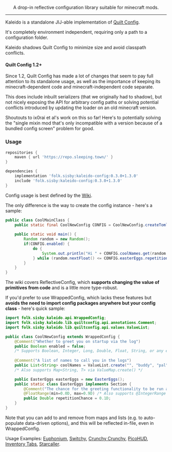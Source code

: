 <!--suppress HtmlDeprecatedTag, XmlDeprecatedElement, HtmlDeprecatedAttribute -->
<center><p align="center">A drop-in reflective configuration library suitable for minecraft mods. </p></center> 

---

Kaleido is a standalone JIJ-able implementation of [Quilt Config](https://github.com/QuiltMC/quilt-config).

It's completely environment independent, requiring only a path to a configuration folder.

Kaleido shadows Quilt Config to minimize size and avoid classpath conflicts.

#### Quilt Config 1.2+

Since 1.2, Quilt Config has made a lot of changes that seem to pay full attention to its standalone usage, as well as the importance of keeping its minecraft-dependent code and minecraft-independent code separate.

This does include inbuilt serializers (that we originally had to shadow), but not nicely exposing the API for arbitrary config paths or solving potential conflicts introduced by updating the loader on an old minecraft version.

Shoutouts to ix0rai et al's work on this so far! Here's to potentially solving the "single mixin mod that's only incompatible with a version because of a bundled config screen" problem for good.

### Usage

```groovy
repositories {
    maven { url 'https://repo.sleeping.town/' }
}

dependencies {
    implementation 'folk.sisby:kaleido-config:0.3.0+1.3.0'
    include 'folk.sisby:kaleido-config:0.3.0+1.3.0'
}
```

Config usage is best defined by the [Wiki](https://github.com/QuiltMC/developer-wiki/blob/main/wiki/configuration/getting-started/en.md).

The only difference is the way to create the config instance - here's a sample:

```java
public class CoolMainClass {
    public static final CoolNewConfig CONFIG = CoolNewConfig.createToml(FabricLoader.getInstance().getConfigDir(), "coolFolder", "coolFilename", CoolNewConfig.class);
    
    public static void main() {
        Random random = new Random();
        if(CONFIG.enabled) {
            do {
                System.out.println("Hi " + CONFIG.coolNames.get(random.nextInt(CONFIG.coolNames.size()));
            } while (random.nextFloat() <= CONFIG.easterEggs.repetitionChance)
        }
    }
}
```

The wiki covers ReflectiveConfig, which **supports changing the value of primitives from code** and is a little more type-robust.

If you'd prefer to use WrappedConfig, which lacks these features but **avoids the need to import config packages anywhere but your config class** - here's quick sample:

```java
import folk.sisby.kaleido.api.WrappedConfig;
import folk.sisby.kaleido.lib.quiltconfig.api.annotations.Comment;
import folk.sisby.kaleido.lib.quiltconfig.api.values.ValueList;

public class CoolNewConfig extends WrappedConfig {
    @Comment("Whether to greet you on startup via the log")
    public Boolean enabled = false;
    /* Supports Boolean, Integer, Long, Double, Float, String, or any enum */
    
    @Comment("A list of names to call you in the logs")
    public List<String> coolNames = ValueList.create("", "buddy", "pal", "amigo");
    /* Also supports Map<String, T> via ValueMap.create() */

    public EasterEggs easterEggs = new EasterEggs();
    public static class EasterEggs implements Section {
        @Comment("The chance for the greeting functionality to be run again (applies recursively)")
        @FloatRange(min=0.0D, max=0.9D) /* Also supports @IntegerRange and @Matches(regex) */
        public Double repetitionChance = 0.1D;
    }
}
```

Note that you can add to and remove from maps and lists (e.g. to auto-populate data-driven options), and this will be reflected in-file, even in WrappedConfig.

Usage Examples: 
[Euphonium](https://github.com/sisby-folk/euphonium/blob/1.20/src/main/java/folk/sisby/euphonium/EuphoniumConfig.java),
[Switchy](https://github.com/sisby-folk/switchy/blob/1.19/core/src/main/java/folk/sisby/switchy/SwitchyConfig.java),
[Crunchy Crunchy](https://github.com/sisby-folk/crunchy-crunchy-advancements/blob/1.18/src/main/java/folk/sisby/crunchy_crunchy_advancements/CrunchyConfig.java),
[PicoHUD](https://github.com/sisby-folk/picohud/blob/1.19/src/main/java/folk/sisby/picohud/PicoHudConfig.java),
[Inventory Tabs](https://github.com/sisby-folk/inventory-tabs/blob/1.19/src/main/java/folk/sisby/inventory_tabs/InventoryTabsConfig.java),
[Starcaller](https://github.com/sisby-folk/starcaller/blob/1.20.4/src/main/java/folk/sisby/starcaller/StarcallerConfig.java).
